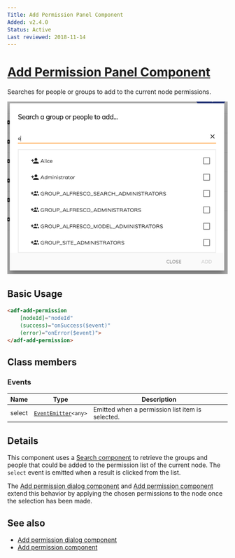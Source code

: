 ```yaml
---
Title: Add Permission Panel Component
Added: v2.4.0
Status: Active
Last reviewed: 2018-11-14
---
```


# [Add Permission Panel Component](../../../lib/content-services/src/lib/permission-manager/components/add-permission/add-permission-panel.component.ts "Defined in add-permission-panel.component.ts")

Searches for people or groups to add to the current node permissions.

![Add Permission Component](../../docassets/images/add-permission-component.png)

## Basic Usage

```html
<adf-add-permission
    [nodeId]="nodeId"
    (success)="onSuccess($event)"
    (error)="onError($event)">
</adf-add-permission>
```

## Class members

### Events

| Name   | Type                                                              | Description                                      |
| ------ | ----------------------------------------------------------------- | ------------------------------------------------ |
| select | [`EventEmitter`](https://angular.io/api/core/EventEmitter)`<any>` | Emitted when a permission list item is selected. |

## Details

This component uses a [Search component](search.component.md) to retrieve the
groups and people that could be added to the permission list of the current node.
The `select` event is emitted when a result is clicked from the list.

The [Add permission dialog component](add-permission-dialog.component.md)
and [Add permission component](add-permission.component.md) extend this behavior by applying the chosen
permissions to the node once the selection has been made.

## See also

-   [Add permission dialog component](add-permission-dialog.component.md)
-   [Add permission component](add-permission.component.md)
